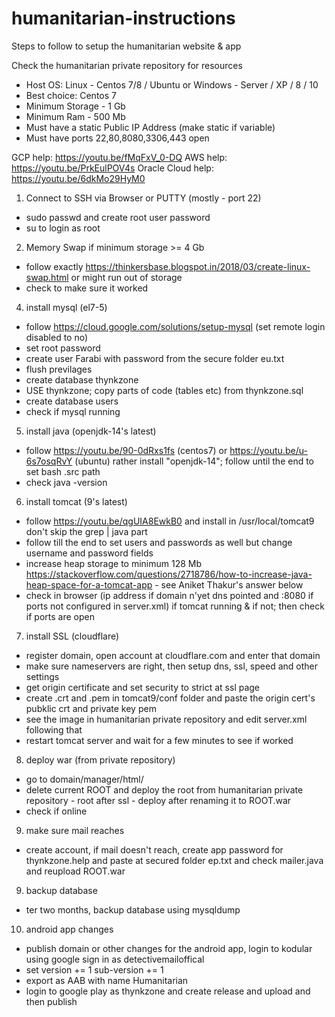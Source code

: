 # humanitarian-instructions

Steps to follow to setup the humanitarian website & app

Check the humanitarian private repository for resources

- Host OS: Linux - Centos 7/8 / Ubuntu or Windows - Server / XP / 8 / 10
- Best choice: Centos 7
- Minimum Storage - 1 Gb
- Minimum Ram - 500 Mb
- Must have a static Public IP Address (make static if variable)
- Must have ports 22,80,8080,3306,443 open

GCP help: https://youtu.be/fMqFxV_0-DQ
AWS help: https://youtu.be/PrkEulPOV4s
Oracle Cloud help: https://youtu.be/6dkMo29HyM0

1) Connect to SSH via Browser or PUTTY (mostly - port 22)
- sudo passwd and create root user password
- su to login as root

2) Memory Swap if minimum storage >= 4 Gb
- follow exactly https://thinkersbase.blogspot.in/2018/03/create-linux-swap.html or might run out of storage
- check to make sure it worked

4) install mysql (el7-5)
- follow https://cloud.google.com/solutions/setup-mysql (set remote login disabled to no)
- set root password
- create user Farabi with password from the secure folder eu.txt
- flush previlages
- create database thynkzone
- USE thynkzone; copy parts of code (tables etc) from thynkzone.sql
- create database users
- check if mysql running

5) install java (openjdk-14's latest)
- follow https://youtu.be/90-0dRxs1fs (centos7) or https://youtu.be/u-6s7osqRvY (ubuntu) rather install "openjdk-14"; follow until the end to set bash .src path
- check java -version

6) install tomcat (9's latest)
- follow https://youtu.be/qgUIA8EwkB0 and install in /usr/local/tomcat9 don't skip the grep | java part
- follow till the end to set users and passwords as well but change username and password fields
- increase heap storage to minimum 128 Mb https://stackoverflow.com/questions/2718786/how-to-increase-java-heap-space-for-a-tomcat-app - see Aniket Thakur's answer below
- check in browser (ip address if domain n'yet dns pointed and :8080 if ports not configured in server.xml) if tomcat running & if not; then check if ports are open

7) install SSL (cloudflare)
- register domain, open account at cloudflare.com and enter that domain
- make sure nameservers are right, then setup dns, ssl, speed and other settings
- get origin certificate and set security to strict at ssl page
- create .crt and .pem in tomcat9/conf folder and paste the origin cert's pubklic crt and private key pem
- see the image in humanitarian private repository and edit server.xml following that
- restart tomcat server and wait for a few minutes to see if worked

8) deploy war (from private repository)
- go to domain/manager/html/
- delete current ROOT and deploy the root from humanitarian private repository - root after ssl - deploy after renaming it to ROOT.war
- check if online

9) make sure mail reaches
- create account, if mail doesn't reach, create app password for thynkzone.help and paste at secured folder ep.txt and check mailer.java and reupload ROOT.war

9) backup database
- ter two months, backup database using mysqldump

10) android app changes
-  publish domain or other changes for the android app, login to kodular using google sign in as detectivemailoffical
-  set version += 1 sub-version += 1
-  export as AAB with name Humanitarian
-  login to google play as thynkzone and create release and upload and then publish
